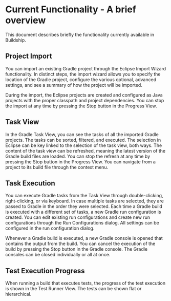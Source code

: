 # Current Functionality - A brief overview

This document describes briefly the functionality currently available in Buildship.


## Project Import

You can import an existing Gradle project through the Eclipse Import Wizard functionality. In distinct
steps, the import wizard allows you to specify the location of the Gradle project, configure the various
optional, advanced settings, and see a summary of how the project will be imported.

During the import, the Eclipse projects are created and configured as Java projects with the proper
classpath and project dependencies. You can stop the import at any time by pressing the Stop button
in the Progress View.


## Task View

In the Gradle Task View, you can see the tasks of all the imported Gradle projects. The tasks can be sorted, filtered,
and executed. The selection in Eclipse can be key linked to the selection of the task view, both ways. The content of
the task view can be refreshed, meaning the latest version of the Gradle build files are loaded. You can stop the refresh
at any time by pressing the Stop button in the Progress View. You can navigate from a project to its build file through
the context menu.


## Task Execution

You can execute Gradle tasks from the Task View through double-clicking, right-clicking, or via keyboard. In case multiple
tasks are selected, they are passed to Gradle in the order they were selected. Each time a Gradle build is executed with a
different set of tasks, a new Gradle run configuration is created. You can edit existing run configurations and create new
run configurations through the Run Configurations dialog. All settings can be configured in the run configuration dialog.

Whenever a Gradle build is executed, a new Gradle console is opened that contains the output from the build. You can cancel
the execution of the build by pressing the Stop button in the Gradle console. The Gradle consoles can be closed individually
or all at once.


## Test Execution Progress

When running a build that executes tests, the progress of the test execution is shown in the Test Runner View. The tests
can be shown flat or hierarchical.
